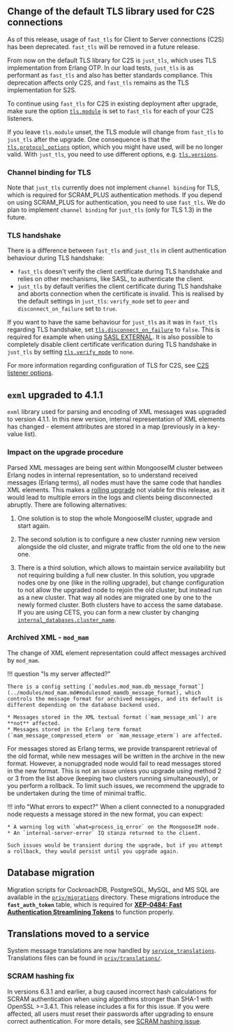 ## Change of the default TLS library used for C2S connections

As of this release, usage of `fast_tls` for Client to Server connections (C2S) has been deprecated.
`fast_tls` will be removed in a future release.

From now on the default TLS library for C2S is `just_tls`, which uses TLS implementation from Erlang OTP.
In our load tests, `just_tls` is as performant as `fast_tls` and also has better standards compliance.
This deprecation affects only C2S, and `fast_tls` remains as the TLS implementation for S2S.

To continue using `fast_tls` for C2S in existing deployment after upgrade, make sure the
option [`tls.module`](../listeners/listen-c2s.md#listenc2stlsmodule) is set to `fast_tls` for each of your C2S listeners.

If you leave `tls.module` unset, the TLS module will change from `fast_tls` to `just_tls` after the upgrade.
One consequence is that the [`tls.protocol_options`](../listeners/listen-c2s.md#listenc2stlsprotocol_options-only-for-fast_tls) option, which you might have used, will be no longer valid.
With `just_tls`, you need to use different options, e.g. [`tls.versions`](../listeners/listen-c2s.md#listenc2stlsversions-only-for-just_tls).

### Channel binding for TLS

Note that `just_tls` currently does not implement `channel binding` for TLS, which is required for SCRAM_PLUS
authentication methods. If you depend on using SCRAM_PLUS for authentication, you need to use `fast_tls`.
We do plan to implement `channel binding` for `just_tls` (only for TLS 1.3) in the future.

### TLS handshake

There is a difference between `fast_tls` and `just_tls` in client authentication behaviour during TLS handshake:

* `fast_tls` doesn't verify the client certificate during TLS handshake and relies on other mechanisms, like SASL, to authenticate the client.
* `just_tls` by default verifies the client certificate during TLS handshake and aborts connection when the certificate is invalid. This is realised by the default settings in
`just_tls`: `verify_mode` set to `peer` and `disconnect_on_failure` set to `true`.

If you want to have the same behaviour for `just_tls` as it was in `fast_tls` regarding TLS handshake,
set [`tls.disconnect_on_failure`](../listeners/listen-c2s.md#listenc2stlsdisconnect_on_failure-only-for-just_tls) to `false`. This is required for example when using [SASL EXTERNAL](../tutorials/client-certificate.md#enable-sasl-external-mechanism).
It is also possible to completely disable client certificate verification during TLS
handshake in `just_tls` by setting [`tls.verify_mode`](../listeners/listen-c2s.md#listenc2stlsverify_mode) to `none`.

For more information regarding configuration of TLS for C2S, see [C2S listener options](../listeners/listen-c2s.md#tls-options-for-c2s).

## `exml` upgraded to 4.1.1

`exml` library used for parsing and encoding of XML messages was upgraded to version 4.1.1.
In this new version, internal representation of XML elements has changed - element attributes are stored in a map (previously in a key-value list).

### Impact on the upgrade procedure

Parsed XML messages are being sent within MongooseIM cluster between Erlang nodes in internal representation, so to understand received messages (Erlang terms), all nodes must have the same code that handles XML elements.
This makes a [rolling upgrade](../operation-and-maintenance/Rolling-upgrade.md) not viable for this release, as it would lead to multiple errors in the logs and clients being disconnected abruptly.
There are following alternatives:

1. One solution is to stop the whole MongooseIM cluster, upgrade and start again.

2. The second solution is to configure a new cluster running new version
alongside the old cluster, and migrate traffic from the old one to the new one.

3. There is a third solution, which allows to maintain service availability but not requiring building a full new cluster.
  In this solution, you upgrade nodes one by one (like in the rolling upgrade), but change configuration to not allow the upgraded node to rejoin the old cluster, but instead run as a new cluster.
  That way all nodes are migrated one by one to the newly formed cluster. Both clusters have to access the same database.
  If you are using CETS, you can form a new cluster by changing [`internal_databases.cluster_name`](../configuration/internal-databases.md#internal_databasescetscluster_name).

### Archived XML - `mod_mam`

The change of XML element representation could affect messages archived by `mod_mam`.

!!! question "Is my server affected?"

    There is a config setting [`modules.mod_mam.db_message_format`](../modules/mod_mam.md#modulesmod_mamdb_message_format), which controls the message format for archived messages, and its default is different depending on the database backend used.

    * Messages stored in the XML textual format (`mam_message_xml`) are **not** affected.
    * Messages stored in the Erlang term format (`mam_message_compressed_eterm` or `mam_message_eterm`) are affected.

For messages stored as Erlang terms, we provide transparent retrieval of the old format, while new messages will be written in the archive in the new format.
However, a nonupgraded node would fail to read messages stored in the new format.
This is not an issue unless you upgrade using method 2 or 3 from the list above (keeping two clusters running simultaneously), or you perform a rollback.
To limit such issues, we recommend the upgrade to be undertaken during the time of minimal traffic.

!!! info "What errors to expect?"
    When a client connected to a nonupgraded node requests a message stored in the new format, you can expect:

    * A warning log with `what=process_iq_error` on the MongooseIM node.
    * An `internal-server-error` IQ stanza returned to the client.

    Such issues would be transient during the upgrade, but if you attempt a rollback, they would persist until you upgrade again.

## Database migration

Migration scripts for CockroachDB, PostgreSQL, MySQL, and MS SQL are available in the [`priv/migrations`](https://github.com/esl/MongooseIM/tree/master/priv/migrations) directory. These migrations introduce the **`fast_auth_token`** table, which is required for [**XEP-0484: Fast Authentication Streamlining Tokens**](../modules/mod_fast_auth_token.md) to function properly.

## Translations moved to a service

System message translations are now handled by [`service_translations`](../configuration/Services.md#service_translations). Translations files can be found in [`priv/translations/`](https://github.com/esl/MongooseIM/tree/master/priv/translations/).

### SCRAM hashing fix

In versions 6.3.1 and earlier, a bug caused incorrect hash calculations for SCRAM authentication when using algorithms stronger than SHA-1 with OpenSSL >=3.4.1.
This release includes a fix for this issue. If you were affected, all users must reset their passwords after upgrading to ensure correct authentication.
For more details, see [SCRAM hashing issue](../developers-guide/SCRAM-serialization.md#scram-hash-calculation-issue-in-mongooseim-410631).
